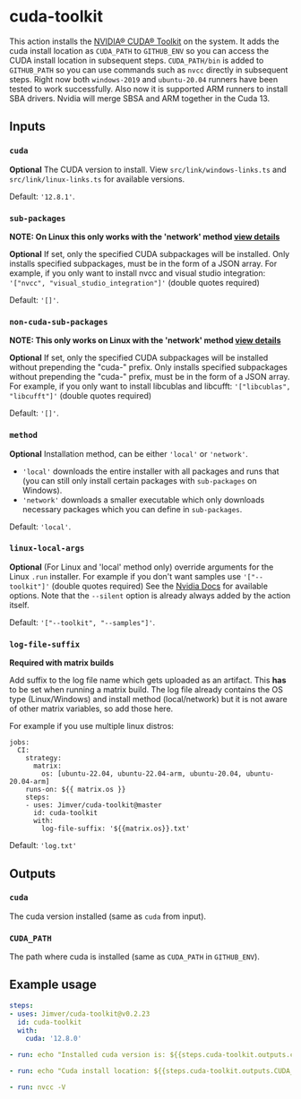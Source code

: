 # cuda-toolkit

This action installs the [NVIDIA® CUDA® Toolkit](https://developer.nvidia.com/cuda-toolkit) on the system. It adds the cuda install location as `CUDA_PATH` to `GITHUB_ENV` so you can access the CUDA install location in subsequent steps. `CUDA_PATH/bin` is added to `GITHUB_PATH` so you can use commands such as `nvcc` directly in subsequent steps. Right now both `windows-2019` and `ubuntu-20.04` runners have been tested to work successfully. Also now it is supported ARM runners to install SBA drivers. Nvidia will merge SBSA and ARM together in the Cuda 13.

## Inputs

### `cuda`

**Optional** The CUDA version to install. View `src/link/windows-links.ts` and `src/link/linux-links.ts` for available versions.

Default: `'12.8.1'`.

### `sub-packages`

**NOTE: On Linux this only works with the 'network' method [view details](#method)**

**Optional**
If set, only the specified CUDA subpackages will be installed.
Only installs specified subpackages, must be in the form of a JSON array. For example, if you only want to install nvcc and visual studio integration: `'["nvcc", "visual_studio_integration"]'` (double quotes required)

Default: `'[]'`.

### `non-cuda-sub-packages`

**NOTE: This only works on Linux with the 'network' method [view details](#method)**

**Optional**
If set, only the specified CUDA subpackages will be installed without prepending the "cuda-" prefix.
Only installs specified subpackages without prepending the "cuda-" prefix, must be in the form of a JSON array. For example, if you only want to install libcublas and libcufft: `'["libcublas", "libcufft"]'` (double quotes required)

Default: `'[]'`.

### `method`

**Optional**
Installation method, can be either `'local'` or `'network'`.

- `'local'` downloads the entire installer with all packages and runs that (you can still only install certain packages with `sub-packages` on Windows).
- `'network'` downloads a smaller executable which only downloads necessary packages which you can define in `sub-packages`.

Default: `'local'`.

### `linux-local-args`

**Optional**
(For Linux and 'local' method only) override arguments for the Linux `.run` installer. For example if you don't want samples use `'["--toolkit"]'` (double quotes required)
See the [Nvidia Docs](https://docs.nvidia.com/cuda/cuda-installation-guide-linux/index.html#runfile-advanced) for available options. Note that the `--silent` option is already always added by the action itself.

Default: `'["--toolkit", "--samples"]'`.

### `log-file-suffix`

**Required with matrix builds**

Add suffix to the log file name which gets uploaded as an artifact. This **has** to be set when running a matrix build.
The log file already contains the OS type (Linux/Windows) and install method (local/network) but it is not aware of other matrix variables, so add those here.

For example if you use multiple linux distros:

```
jobs:
  CI:
    strategy:
      matrix:
        os: [ubuntu-22.04, ubuntu-22.04-arm, ubuntu-20.04, ubuntu-20.04-arm]
    runs-on: ${{ matrix.os }}
    steps:
    - uses: Jimver/cuda-toolkit@master
      id: cuda-toolkit
      with:
        log-file-suffix: '${{matrix.os}}.txt'

```

Default: `'log.txt'`

## Outputs

### `cuda`

The cuda version installed (same as `cuda` from input).

### `CUDA_PATH`

The path where cuda is installed (same as `CUDA_PATH` in `GITHUB_ENV`).

## Example usage

```yaml
steps:
- uses: Jimver/cuda-toolkit@v0.2.23
  id: cuda-toolkit
  with:
    cuda: '12.8.0'

- run: echo "Installed cuda version is: ${{steps.cuda-toolkit.outputs.cuda}}"

- run: echo "Cuda install location: ${{steps.cuda-toolkit.outputs.CUDA_PATH}}"

- run: nvcc -V
```
